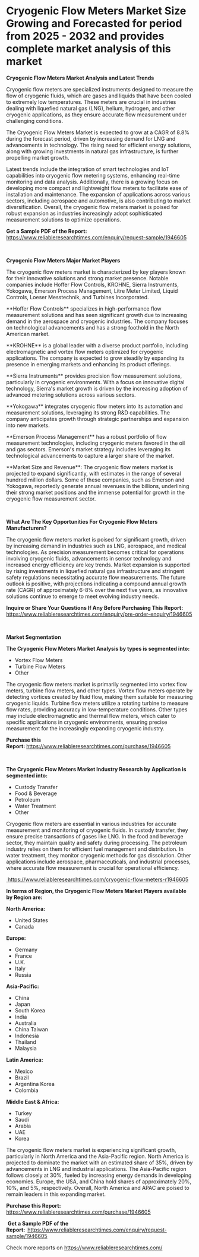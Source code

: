 <p><h1>Cryogenic Flow Meters Market Size Growing and Forecasted for period from 2025 - 2032 and provides complete market analysis of this market</h1></p><p><strong>Cryogenic Flow Meters Market Analysis and Latest Trends</strong></p>
<p><p>Cryogenic flow meters are specialized instruments designed to measure the flow of cryogenic fluids, which are gases and liquids that have been cooled to extremely low temperatures. These meters are crucial in industries dealing with liquefied natural gas (LNG), helium, hydrogen, and other cryogenic applications, as they ensure accurate flow measurement under challenging conditions. </p><p>The Cryogenic Flow Meters Market is expected to grow at a CAGR of 8.8% during the forecast period, driven by increasing demand for LNG and advancements in technology. The rising need for efficient energy solutions, along with growing investments in natural gas infrastructure, is further propelling market growth. </p><p>Latest trends include the integration of smart technologies and IoT capabilities into cryogenic flow metering systems, enhancing real-time monitoring and data analysis. Additionally, there is a growing focus on developing more compact and lightweight flow meters to facilitate ease of installation and maintenance. The expansion of applications across various sectors, including aerospace and automotive, is also contributing to market diversification. Overall, the cryogenic flow meters market is poised for robust expansion as industries increasingly adopt sophisticated measurement solutions to optimize operations.</p></p>
<p><strong>Get a Sample PDF of the Report:&nbsp;</strong> <a href="https://www.reliableresearchtimes.com/enquiry/request-sample/1946605?utm_campaign=2305&utm_medium=2&utm_source=Github&utm_content=ia&utm_term=18022025&utm_id=cryogenic-flow-meters">https://www.reliableresearchtimes.com/enquiry/request-sample/1946605</a></p>
<p>&nbsp;</p>
<p><strong>Cryogenic Flow Meters Major Market Players</strong></p>
<p><p>The cryogenic flow meters market is characterized by key players known for their innovative solutions and strong market presence. Notable companies include Hoffer Flow Controls, KROHNE, Sierra Instruments, Yokogawa, Emerson Process Management, Litre Meter Limited, Liquid Controls, Loeser Messtechnik, and Turbines Incorporated.</p><p>**Hoffer Flow Controls** specializes in high-performance flow measurement solutions and has seen significant growth due to increasing demand in the aerospace and cryogenic industries. The company focuses on technological advancements and has a strong foothold in the North American market.</p><p>**KROHNE** is a global leader with a diverse product portfolio, including electromagnetic and vortex flow meters optimized for cryogenic applications. The company is expected to grow steadily by expanding its presence in emerging markets and enhancing its product offerings.</p><p>**Sierra Instruments** provides precision flow measurement solutions, particularly in cryogenic environments. With a focus on innovative digital technology, Sierra's market growth is driven by the increasing adoption of advanced metering solutions across various sectors.</p><p>**Yokogawa** integrates cryogenic flow meters into its automation and measurement solutions, leveraging its strong R&D capabilities. The company anticipates growth through strategic partnerships and expansion into new markets.</p><p>**Emerson Process Management** has a robust portfolio of flow measurement technologies, including cryogenic meters favored in the oil and gas sectors. Emerson's market strategy includes leveraging its technological advancements to capture a larger share of the market.</p><p>**Market Size and Revenue**: The cryogenic flow meters market is projected to expand significantly, with estimates in the range of several hundred million dollars. Some of these companies, such as Emerson and Yokogawa, reportedly generate annual revenues in the billions, underlining their strong market positions and the immense potential for growth in the cryogenic flow measurement sector.</p></p>
<p>&nbsp;</p>
<p><strong>What Are The Key Opportunities For Cryogenic Flow Meters Manufacturers?</strong></p>
<p><p>The cryogenic flow meters market is poised for significant growth, driven by increasing demand in industries such as LNG, aerospace, and medical technologies. As precision measurement becomes critical for operations involving cryogenic fluids, advancements in sensor technology and increased energy efficiency are key trends. Market expansion is supported by rising investments in liquefied natural gas infrastructure and stringent safety regulations necessitating accurate flow measurements. The future outlook is positive, with projections indicating a compound annual growth rate (CAGR) of approximately 6-8% over the next five years, as innovative solutions continue to emerge to meet evolving industry needs.</p></p>
<p><strong>Inquire or Share Your Questions If Any Before Purchasing This Report:</strong> <a href="https://www.reliableresearchtimes.com/enquiry/pre-order-enquiry/1946605?utm_campaign=2305&utm_medium=2&utm_source=Github&utm_content=ia&utm_term=18022025&utm_id=cryogenic-flow-meters">https://www.reliableresearchtimes.com/enquiry/pre-order-enquiry/1946605</a></p>
<p>&nbsp;</p>
<p><strong>Market Segmentation</strong></p>
<p><strong>The Cryogenic Flow Meters Market Analysis by types is segmented into:</strong></p>
<p><ul><li>Vortex Flow Meters</li><li>Turbine Flow Meters</li><li>Other</li></ul></p>
<p><p>The cryogenic flow meters market is primarily segmented into vortex flow meters, turbine flow meters, and other types. Vortex flow meters operate by detecting vortices created by fluid flow, making them suitable for measuring cryogenic liquids. Turbine flow meters utilize a rotating turbine to measure flow rates, providing accuracy in low-temperature conditions. Other types may include electromagnetic and thermal flow meters, which cater to specific applications in cryogenic environments, ensuring precise measurement for the increasingly expanding cryogenic industry.</p></p>
<p><strong>Purchase this Report:&nbsp;</strong><a href="https://www.reliableresearchtimes.com/purchase/1946605?utm_campaign=2305&utm_medium=2&utm_source=Github&utm_content=ia&utm_term=18022025&utm_id=cryogenic-flow-meters">https://www.reliableresearchtimes.com/purchase/1946605</a></p>
<p>&nbsp;</p>
<p><strong>The Cryogenic Flow Meters Market Industry Research by Application is segmented into:</strong></p>
<p><ul><li>Custody Transfer</li><li>Food & Beverage</li><li>Petroleum</li><li>Water Treatment</li><li>Other</li></ul></p>
<p><p>Cryogenic flow meters are essential in various industries for accurate measurement and monitoring of cryogenic fluids. In custody transfer, they ensure precise transactions of gases like LNG. In the food and beverage sector, they maintain quality and safety during processing. The petroleum industry relies on them for efficient fuel management and distribution. In water treatment, they monitor cryogenic methods for gas dissolution. Other applications include aerospace, pharmaceuticals, and industrial processes, where accurate flow measurement is crucial for operational efficiency.</p></p>
<p><a href="https://www.reliableresearchtimes.com/cryogenic-flow-meters-r1946605?utm_campaign=2305&utm_medium=2&utm_source=Github&utm_content=ia&utm_term=18022025&utm_id=cryogenic-flow-meters">&nbsp;https://www.reliableresearchtimes.com/cryogenic-flow-meters-r1946605</a></p>
<p><strong>In terms of Region, the Cryogenic Flow Meters Market Players available by Region are:</strong></p>
<p>
    <p> <strong> North America: </strong>
        <ul>
            <li>United States</li>
            <li>Canada</li>
        </ul>
        </p> 
    <p> <strong> Europe: </strong>
        <ul>
            <li>Germany</li>
            <li>France</li>
            <li>U.K.</li>
            <li>Italy</li>
            <li>Russia</li>
        </ul>
        </p> 
    <p> <strong> Asia-Pacific: </strong>
        <ul>
            <li>China</li>
            <li>Japan</li>
            <li>South Korea</li>
            <li>India</li>
            <li>Australia</li>
            <li>China Taiwan</li>
            <li>Indonesia</li>
            <li>Thailand</li>
            <li>Malaysia</li>
        </ul>
        </p> 
    <p> <strong> Latin America: </strong>
        <ul>
            <li>Mexico</li>
            <li>Brazil</li>
            <li>Argentina Korea</li>
            <li>Colombia</li>
        </ul>
        </p> 
    <p> <strong> Middle East & Africa: </strong>
        <ul>
            <li>Turkey</li>
            <li>Saudi</li>
            <li>Arabia</li>
            <li>UAE</li>
            <li>Korea</li>
        </ul>
    </p>
    </p>
<p><p>The cryogenic flow meters market is experiencing significant growth, particularly in North America and the Asia-Pacific region. North America is projected to dominate the market with an estimated share of 35%, driven by advancements in LNG and industrial applications. The Asia-Pacific region follows closely at 30%, fueled by increasing energy demands in developing economies. Europe, the USA, and China hold shares of approximately 20%, 10%, and 5%, respectively. Overall, North America and APAC are poised to remain leaders in this expanding market.</p></p>
<p><strong>Purchase this Report: </strong><a href="https://www.reliableresearchtimes.com/purchase/1946605?utm_campaign=2305&utm_medium=2&utm_source=Github&utm_content=ia&utm_term=18022025&utm_id=cryogenic-flow-meters">https://www.reliableresearchtimes.com/purchase/1946605</a></p>
<p>&nbsp;<strong>Get a Sample PDF of the Report:&nbsp;&nbsp;</strong><a href="https://www.reliableresearchtimes.com/enquiry/request-sample/1946605?utm_campaign=2305&utm_medium=2&utm_source=Github&utm_content=ia&utm_term=18022025&utm_id=cryogenic-flow-meters">https://www.reliableresearchtimes.com/enquiry/request-sample/1946605</a></p>
<p><strong></strong></p>
<p>Check more reports on <a href="https://www.reliableresearchtimes.com/?utm_campaign=2305&utm_medium=2&utm_source=Github&utm_content=ia&utm_term=18022025&utm_id=cryogenic-flow-meters">https://www.reliableresearchtimes.com/</a></p>